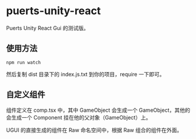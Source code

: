 # puerts-unity-react

Puerts Unity React Gui 的测试版。

## 使用方法

```shell script
npm run watch
```
然后复制 dist 目录下的 index.js.txt 到你的项目，require 一下即可。

## 自定义组件

组件定义在 comp.tsx 中，其中 GameObject 会生成一个 GameObject，其他的会生成一个 Component 挂在他的父对象（GameObject）上。

UGUI 的直接生成的组件在 Raw 命名空间中，根据 Raw 组合的组件在外面。
